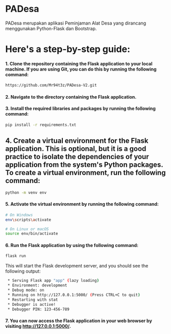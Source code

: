 # PADesa
PADesa merupakan aplikasi Peminjaman Alat Desa yang dirancang menggunakan Python-Flask dan Bootstrap.

# Here's a step-by-step guide:

#### 1. Clone the repository containing the Flask application to your local machine. If you are using Git, you can do this by running the following command:

```bash
https://github.com/Mr94t3z/PADesa-V2.git
```

#### 2. Navigate to the directory containing the Flask application.
#### 3. Install the required libraries and packages by running the following command:

```bash
pip install -r requirements.txt
```

## 4. Create a virtual environment for the Flask application. This is optional, but it is a good practice to isolate the dependencies of your application from the system's Python packages. To create a virtual environment, run the following command:

```bash
python -m venv env
```

#### 5. Activate the virtual environment by running the following command:

```bash
# On Windows
env\scripts\activate

# On Linux or macOS
source env/bin/activate
```

#### 6. Run the Flask application by using the following command:

```bash
flask run
```

This will start the Flask development server, and you should see the following output:

```bash
 * Serving Flask app "app" (lazy loading)
 * Environment: development
 * Debug mode: on
 * Running on http://127.0.0.1:5000/ (Press CTRL+C to quit)
 * Restarting with stat
 * Debugger is active!
 * Debugger PIN: 123-456-789
```

#### 7. You can now access the Flask application in your web browser by visiting http://127.0.0.1:5000/. 
